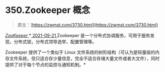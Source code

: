 <!--yml
category: 未分类
date: 0001-01-01 00:00:00
--->

# 350.Zookeeper 概念

> 原文：[https://zwmst.com/3730.html](https://zwmst.com/3730.html)

   [ *ZooKeeper* ](https://zwmst.com/zookeeper)*[ <time datetime="2021-09-22T07:23:51+08:00"> 2021-09-21 </time> ](https://zwmst.com/3730.html)  Zookeeper 是一个分布式协调服务，可用于服务发现，分布式锁，分布式领导选举，配置管理等。

Zookeeper 提供了一个类似于 Linux 文件系统的树形结构（可认为是轻量级的内存文件系统，但只适合存少量信息，完全不适合存储大量文件或者大文件），同时提供了对于每个节点的监控与通知机制。*
